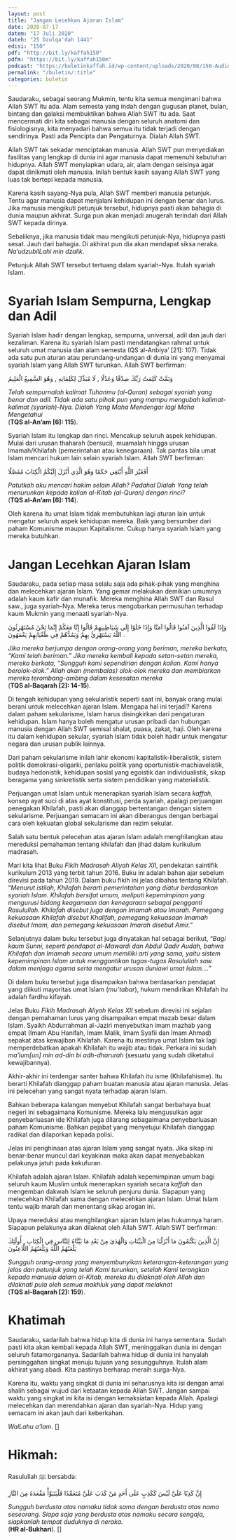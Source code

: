 ```yaml
---
layout: post
title: "Jangan Lecehkan Ajaran Islam"
date: 2020-07-17
datem: "17 Juli 2020"
dateh: "25 Dzulqa'dah 1441"
edisi: "150"
pdf: "http://bit.ly/kaffah150"
pdfm: "https://bit.ly/kaffah150m"
podcast: "https://buletinkaffah.id/wp-content/uploads/2020/08/150-Audio-Reading-Kaffah.mp3"
permalink: "/buletin/:title"
categories: buletin
---
```


Saudaraku, sebagai seorang Mukmin, tentu kita semua mengimani bahwa Allah SWT itu ada. Alam semesta yang indah dengan gugusan planet, bulan, bintang dan galaksi membuktikan bahwa Allah SWT itu ada. Saat mencermati diri kita sebagai manusia dengan seluruh anatomi dan fisiologisnya, kita menyadari bahwa semua itu tidak terjadi dengan sendirinya. Pasti ada Pencipta dan Pengaturnya. Dialah Allah SWT.

Allah SWT tak sekadar menciptakan manusia. Allah SWT pun menyediakan fasilitas yang lengkap di dunia ini agar manusia dapat memenuhi kebutuhan hidupnya. Allah SWT menyiapkan udara, air, alam dengan seisinya agar dapat dinikmati oleh manusia. Inilah bentuk kasih sayang Allah SWT yang luas tak bertepi kepada manusia.

Karena kasih sayang-Nya pula, Allah SWT memberi manusia petunjuk. Tentu agar manusia dapat menjalani kehidupan ini dengan benar dan lurus. Jika manusia mengikuti petunjuk tersebut, hidupnya pasti akan bahagia di dunia maupun akhirat. Surga pun akan menjadi anugerah terindah dari Allah SWT kepada dirinya.

Sebaliknya, jika manusia tidak mau mengikuti petunjuk-Nya, hidupnya pasti sesat. Jauh dari bahagia. Di akhirat pun dia akan mendapat siksa neraka. *Na’udzubilLahi min dzalik*.

Petunjuk Allah SWT tersebut tertuang dalam syariah-Nya. Itulah syariah Islam.

# Syariah Islam Sempurna, Lengkap dan Adil

Syariah Islam hadir dengan lengkap, sempurna, universal, adil dan jauh dari kezaliman. Karena itu syariah Islam pasti mendatangkan rahmat untuk seluruh umat manusia dan alam semesta (QS al-Anbiya’ [21]: 107). Tidak ada satu pun aturan atau perundang-undangan di dunia ini yang menyamai syariah Islam yang Allah SWT turunkan. Allah SWT berfirman:

<p class="text-right-arabic">
وَتَمَّتْ كَلِمَتُ رَبِّكَ صِدْقًا وَعَدْلًا , لَا مُبَدِّلَ لِكَلِمَاتِهِ , وَهُوَ السَّمِيعُ الْعَلِيمُ
</p>

<p class="text-right-arti">
<i>Telah sempurnalah kalimat Tuhanmu (al-Quran) sebagai syariah yang benar dan adil. Tidak ada satu pihak pun yang mampu mengubah kalimat-kalimat (syariah)-Nya. Dialah Yang Maha Mendengar lagi Maha Mengetahui </i><br>
(<b>TQS al-An’am [6]: 115</b>).
</p>

Syariah Islam itu lengkap dan rinci. Mencakup seluruh aspek kehidupan. Mulai dari urusan thaharah (bersuci), muamalah hingga urusan Imamah/Khilafah (pemerintahan atau kenegaraan). Tak pantas bila umat Islam mencari hukum lain selain syariah Islam. Allah SWT berfirman:

<p class="text-right-arabic">
أَفَغَيْرَ اللَّهِ أَبْتَغِي حَكَمًا وَهُوَ الَّذِي أَنْزَلَ إِلَيْكُمُ الْكِتَابَ مُفَصَّلًا
</p>

<p class="text-right-arti">
<i>Patutkah aku mencari hakim selain Allah? Padahal Dialah Yang telah menurunkan kepada kalian al-Kitab (al-Quran) dengan rinci?</i><br>
(<b>TQS al-An’am [6]: 114</b>).
</p>

Oleh karena itu umat Islam tidak membutuhkan lagi aturan lain untuk mengatur seluruh aspek kehidupan mereka. Baik yang bersumber dari paham Komunisme maupun Kapitalisme. Cukup hanya syariah Islam yang mereka butuhkan.

# Jangan Lecehkan Ajaran Islam

Saudaraku, pada setiap masa selalu saja ada pihak-pihak yang menghina dan melecehkan ajaran Islam. Yang gemar melakukan demikian umumnya adalah kaum kafir dan munafik. Mereka menghina Allah SWT dan Rasul saw., juga syariah-Nya. Mereka terus mengobarkan permusuhan terhadap kaum Mukmin yang menaati syariah-Nya.

<p class="text-right-arabic">
وَإِذَا لَقُوا الَّذِينَ آمَنُوا قَالُوا آمَنَّا وَإِذَا خَلَوْا إِلَى شَيَاطِينِهِمْ قَالُوا إِنَّا مَعَكُمْ إِنَّمَا نَحْنُ مُسْتَهْزِئُونَ . اللَّهُ يَسْتَهْزِئُ بِهِمْ وَيَمُدُّهُمْ فِي طُغْيَانِهِمْ يَعْمَهُونَ
</p>

<p class="text-right-arti">
<i>Jika mereka berjumpa dengan orang-orang yang beriman, mereka berkata, “Kami telah beriman.” Jika mereka kembali kepada setan-setan mereka, mereka berkata, “Sungguh kami sependirian dengan kalian. Kami hanya berolok-olok.” Allah akan (membalas) olok-olok mereka dan membiarkan mereka terombang-ambing dalam kesesatan mereka</i><br>
(<b>TQS al-Baqarah [2]: 14-15</b>).
</p>

Di tengah kehidupan yang sekularistik seperti saat ini, banyak orang mulai berani untuk melecehkan ajaran Islam. Mengapa hal ini terjadi? Karena dalam paham sekularisme, Islam harus disingkirkan dari pengaturan kehidupan. Islam hanya boleh mengatur urusan pribadi dan hubungan manusia dengan Allah SWT semisal shalat, puasa, zakat, haji. Oleh karena itu dalam kehidupan sekular, syariah Islam tidak boleh hadir untuk mengatur negara dan urusan publik lainnya.

Dari paham sekularisme inilah lahir ekonomi kapitalistik-liberalistik, sistem politik demokrasi-oligarki, perilaku politik yang oportunistik-machiavelistik, budaya hedonistik, kehidupan sosial yang egoistik dan individualistik, sikap beragama yang sinkretistik serta sistem pendidikan yang materialistik.

Perjuangan umat Islam untuk menerapkan syariah Islam secara *kaffah*, konsep ayat suci di atas ayat konstitusi, perda syariah, apalagi perjuangan penegakan Khilafah, pasti akan dianggap bertentangan dengan sistem sekularisme. Perjuangan semacam ini akan diberangus dengan berbagai cara oleh kekuatan global sekularisme dan rezim sekular.

Salah satu bentuk pelecehan atas ajaran Islam adalah menghilangkan atau mereduksi pemahaman tentang khilafah dan jihad dalam kurikulum madrasah.

Mari kita lihat Buku *Fikih Madrasah Aliyah Kelas XII*, pendekatan saintifik kurikulum 2013 yang terbit tahun 2016. Buku ini adalah bahan ajar sebelum direvisi pada tahun 2019. Dalam buku fikih ini jelas dibahas tentang Khilafah. “*Menurut istilah, Khilafah berarti pemerintahan yang diatur berdasarkan syariah Islam. Khilafah bersifat umum, meliputi kepemimpinan yang mengurusi bidang keagamaan dan kenegaraan sebagai pengganti Rasulullah. Khilafah disebut juga dengan Imamah atau Imarah. Pemegang kekuasaan Khilafah disebut Khalifah, pemegang kekuasaan Imamah disebut Imam, dan pemegang kekuasaan Imarah disebut Amir.*”

Selanjutnya dalam buku tersebut juga dinyatakan hal sebagai berikut, “*Bagi kaum Sunni, seperti pendapat al-Mawardi dan Abdul Qadir Audah, bahwa Khilafah dan Imamah secara umum memiliki arti yang sama, yaitu sistem kepemimpinan Islam untuk menggantikan tugas-tugas Rasulullah saw. dalam menjaga agama serta mengatur urusan duniawi umat Islam….*”

Di dalam buku tersebut juga disampaikan bahwa berdasarkan pendapat yang diikuti mayoritas umat Islam (*mu’tabar*), hukum mendirikan Khilafah itu adalah fardhu kifayah.

Jelas Buku *Fikih Madrasah Aliyah Kelas XII* sebelum direvisi ini sejalan dengan pemahaman lurus yang disampaikan empat mazab besar dalam Islam. Syaikh Abdurrahman al-Jaziri menyebutkan imam mazhab yang empat (Imam Abu Hanifah, Imam Malik, Imam Syafii dan Imam Ahmad) sepakat atas kewajiban Khilafah. Karena itu mestinya umat Islam tak lagi memperdebatkan apakah Khilafah itu wajib atau tidak. Perkara ini sudah *ma’lum[un] min ad-din bi adh-dharurah* (sesuatu yang sudah diketahui kewajibannya).

Akhir-akhir ini terdengar santer bahwa Khilafah itu isme (Khilafahisme). Itu berarti Khilafah dianggap paham buatan manusia atau ajaran manusia. Jelas ini pelecehan yang sangat nyata terhadap ajaran Islam.

Bahkan beberapa kalangan menyebut Khilafah sangat berbahaya buat negeri ini sebagaimana Komunisme. Mereka lalu mengusulkan agar penyebarluasan ide Khilafah juga dilarang sebagaimana penyebarluasan paham Komunisme. Bahkan pejabat yang menyetujui Khilafah dianggap radikal dan dilaporkan kepada polisi.

Jelas ini penghinaan atas ajaran Islam yang sangat nyata. Jika sikap ini benar-benar muncul dari keyakinan maka akan dapat menyebabkan pelakunya jatuh pada kekufuran.

Khilafah adalah ajaran Islam. Khilafah adalah kepemimpinan umum bagi seluruh kaum Muslim untuk menerapkan syariah secara *kaffah* dan mengemban dakwah Islam ke seluruh penjuru dunia. Siapapun yang melecehkan Khilafah sama dengan melecehkan ajaran Islam. Umat Islam tentu wajib marah dan menentang sikap arogan ini.

Upaya mereduksi atau menghilangkan ajaran Islam jelas hukumnya haram. Siapapun pelakunya akan dilaknat oleh Allah SWT. Allah SWT berfirman:

<p class="text-right-arabic">
إِنَّ الَّذِينَ يَكْتُمُونَ مَا أَنْزَلْنَا مِنَ الْبَيِّنَاتِ وَالْهُدَىٰ مِنْ بَعْدِ مَا بَيَّنَّاهُ لِلنَّاسِ فِي الْكِتَابِ , أُولَٰئِكَ يَلْعَنُهُمُ اللَّهُ وَيَلْعَنُهُمُ اللَّاعِنُونَ
</p>

<p class="text-right-arti">
<i>Sungguh orang-orang yang menyembunyikan keterangan-keterangan yang jelas dan petunjuk yang telah Kami turunkan, setelah Kami terangkan kepada manusia dalam al-Kitab, mereka itu dilaknati oleh Allah dan dilaknati pula oleh semua makhluk yang dapat melaknat</i><br>
(<b>TQS al-Baqarah [2]: 159</b>).
</p>

# Khatimah

Saudaraku, sadarilah bahwa hidup kita di dunia ini hanya sementara. Sudah pasti kita akan kembali kepada Allah SWT, meninggalkan dunia ini dengan seluruh fatamorgananya. Sadarilah bahwa hidup di dunia ini hanyalah persinggahan singkat menuju tujuan yang sesungguhnya. Itulah alam akhirat yang abadi. Kita pastinya berharap meraih surga-Nya.

Karena itu, waktu yang singkat di dunia ini seharusnya kita isi dengan amal shalih sebagai wujud dari ketaatan kepada Allah SWT. Jangan sampai waktu yang singkat ini kita isi dengan kemaksiatan kepada Allah. Apalagi melecehkan dan merendahkan ajaran dan syariah-Nya. Hidup yang semacam ini akan jauh dari keberkahan.

*WalLahu a’lam*. []

<!-- HIKMAH -->
<div class="card card-post mt-5">
<div class="card-header">
<h1>Hikmah:</h1>
</div>

<div class="card-body">
<p class="text-center">
Rasulullah ﷺ  bersabda:
</p>

<p class="text-center-arabic">
إِنَّ كَذِبًا عَلَيَّ لَيْسَ كَكَذِبٍ عَلَى أَحَدٍ مَنْ كَذَبَ عَلَيَّ مُتَعَمِّدًا فَلْيَتَبَوَّأْ مَقْعَدَهُ مِنَ النَّارِ
</p>

<p class="text-center">
<i>
Sungguh berdusta atas namaku tidak sama dengan berdusta atas nama seseorang. Siapa saja yang berdusta atas namaku secara sengaja, siapkanlah tempat duduknya di neraka.
</i><br>
(<b>HR al-Bukhari</b>). []
</p>
</div>
</div>
<!-- END HIKMAH -->
